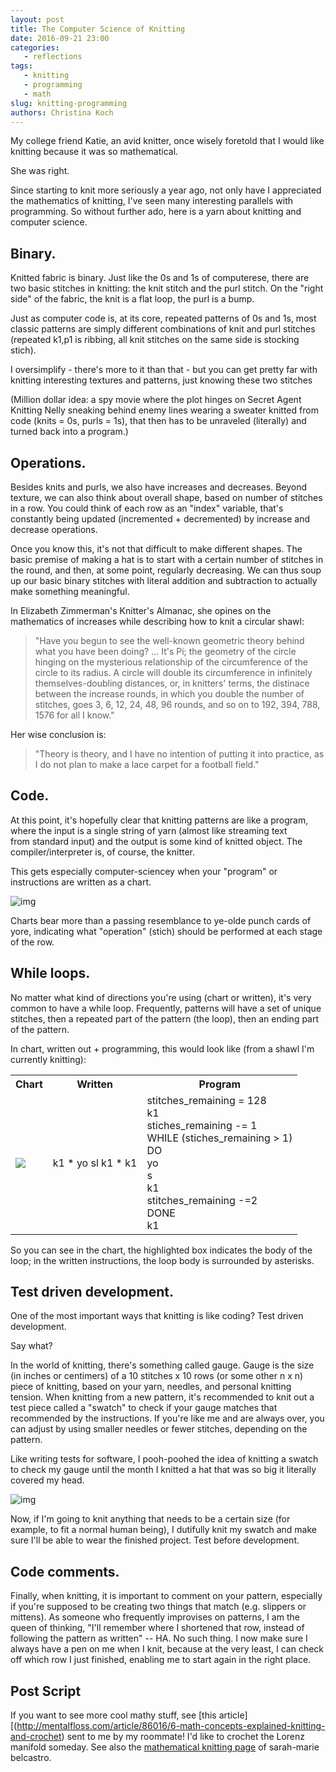 ```yaml
---
layout: post
title: The Computer Science of Knitting
date: 2016-09-21 23:00
categories: 
   - reflections
tags: 
   - knitting
   - programming
   - math
slug: knitting-programming
authors: Christina Koch
---
```


My college friend Katie, an avid knitter, once wisely foretold that I would 
like knitting because it was so mathematical.  

She was right.  

Since starting to knit more seriously a year ago, not only have I appreciated 
the mathematics of knitting, I've seen many interesting parallels with 
programming.  So without further ado, here is a yarn about knitting 
and computer science.  

## Binary. 

Knitted fabric is binary.  Just like the 0s and 1s of computerese, 
there are two basic stitches in knitting: the knit stitch and 
the purl stitch.  On the "right side" of the fabric, 
the knit is a flat loop, the purl is a bump.  

Just as computer code is, at its core, repeated patterns of 0s and 1s, 
most classic patterns are simply different combinations of 
knit and purl stitches (repeated k1,p1 is ribbing, all knit stitches on the 
same side is stocking stich). 

I oversimplify - there's more to it than that - but you can get pretty far with 
knitting interesting textures and patterns, just knowing these two stitches

(Million dollar idea: a spy movie where the 
plot hinges on Secret Agent Knitting Nelly sneaking behind enemy lines wearing 
a sweater knitted from code (knits = 0s, purls = 1s), that then has 
to be unraveled (literally) and 
turned back into a program.)

## Operations.  

Besides knits and purls, we also have increases and decreases.  Beyond
texture, we can also think about overall shape, based on 
number of stitches in a row.  You could think of each row as an "index" variable, 
that's constantly being updated (incremented + decremented) by increase 
and decrease operations.  

Once you know this, it's not that difficult to make different shapes.  The basic premise of making a hat is to 
start with a certain number of stitches in the round, and then, at some point, 
regularly decreasing.  We can thus
soup up our basic binary stitches with literal addition and subtraction to 
actually make something meaningful.  

In Elizabeth Zimmerman's Knitter's Almanac, she opines on the mathematics of 
increases while describing how to knit a circular shawl: 

> "Have you begun to see the well-known geometric theory behind what you have been doing? 
... It's Pi; the geometry of the circle hinging on the mysterious relationship 
of the circumference of the circle to its radius.  A circle will double 
its circumference in infinitely themselves-doubling distances, or, in knitters'
terms, the distinace between the increase rounds, in which you double the number of 
stitches, goes 3, 6, 12, 24, 48, 96 rounds, and so on to 192, 394, 
788, 1576 for all I know."

Her wise conclusion is: 

> "Theory is theory, and I have no intention of putting 
it into practice, as I do not plan to make a lace carpet for a football field."  

## Code. 

At this point, it's hopefully clear that knitting patterns are like a program, 
where the input is a single string of yarn (almost like streaming text  
from standard input) and the output is some kind 
of knitted object.  The compiler/interpreter is, of course, the knitter.  

This gets especially computer-sciencey when your "program" or instructions 
are written as a chart.  

![img]({{site.root}}//images/chart.png)

Charts bear more than a passing resemblance to ye-olde punch cards of yore, 
indicating what "operation" (stich) should be performed at each stage of 
the row.  

## While loops.  

No matter what kind of directions you're using (chart or written), it's very common to 
have a while loop.  Frequently, patterns will have a set of unique stitches, 
then a repeated part of the pattern (the loop), then an ending part of the pattern.  

In chart, written out + programming, this would look like (from a shawl I'm currently
knitting): 

<table padding=10>
<tr>
<th>Chart</th>
<th>Written</th>
<th>Program</th>
</tr>

<tr>
<td>
<img src="{{site.root}}//images/chart_row.png">
</td>

<td>
k1 * yo sl k1 * k1
</td>

<td>
stitches_remaining = 128 <br>
k1<br>
stiches_remaining -= 1<br>
WHILE (stiches_remaining > 1)<br>
DO<br>
yo<br>
s<br>
k1<br>
stitches_remaining -=2<br>
DONE<br>
k1
</td>
</tr>
</table>

So you can see in the chart, the highlighted box indicates the body of the loop; 
in the written instructions, the loop body is surrounded by asterisks.  

## Test driven development.  

One of the most important ways that 
knitting is like coding? Test driven development.  

Say what?  

In the world of knitting, there's something called 
gauge.  Gauge is the size (in inches or centimers) of a 10 stitches x 10 rows
(or some other n x n) piece 
of knitting, based on your yarn, needles, and personal knitting 
tension.  When knitting from a new pattern, it's recommended to knit 
out a test piece called a "swatch" to 
check if your gauge matches that recommended by the instructions.  If 
you're like me and are always over, you can adjust by using smaller 
needles or fewer stitches, depending on the pattern.  

Like writing tests for software, I pooh-poohed the idea of knitting a 
swatch to check my gauge until the month I knitted a hat that was so big 
it literally covered my head.  

![img]({{site.root}}//images/fail-hat.jpg)

Now, if I'm going to knit anything that needs to be a certain size (for example, 
to fit a normal human being), I dutifully knit my swatch and make sure I'll be 
able to wear the finished project.  Test before development.  

## Code comments.  

Finally, when knitting, it is important to comment on your pattern, 
especially if you're supposed to be creating two things that match (e.g. 
slippers or mittens).  As someone who frequently improvises on patterns, 
I am the queen of thinking, 
"I'll remember where I shortened that row, instead of following the pattern
as written" -- HA.  No such thing.  I now make sure I always 
have a pen on me when I knit, because at the very least, I can check off 
which row I just finished, enabling me to start again in the right place.  

## Post Script

If you want to see more cool mathy stuff, see [this article][(http://mentalfloss.com/article/86016/6-math-concepts-explained-knitting-and-crochet) 
sent to me by my roommate!  I'd like to crochet the Lorenz manifold someday.  See also 
the [mathematical knitting page](http://www.toroidalsnark.net/mathknit.html) of sarah-marie 
belcastro.  